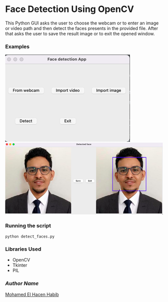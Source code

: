 # Face Detection Using OpenCV
This Python GUI asks the user to choose the webcam or 
to enter an image or video path and then detect the faces presents in
the provided file. After that asks the user to save the result image or 
to exit the opened window.

### Examples
![profile](GUI_1.png)
![result](GUI_result.png)

### Running the script
```commandline
python detect_faces.py
```

### Libraries Used
- OpenCV
- Tkinter
- PIL

### *Author Name*
[Mohamed El Hacen Habib](https://github.com/mohamedelhacen)
